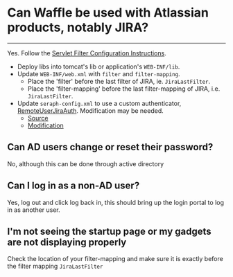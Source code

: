 # Can Waffle be used with Atlassian products, notably JIRA?

----

Yes. Follow the [Servlet Filter Configuration Instructions](https://github.com/dblock/waffle/blob/master/Docs/ServletSingleSignOnSecurityFilter.md). 

* Deploy libs into tomcat's lib or application's `WEB-INF/lib`.
* Update `WEB-INF/web.xml` with `filter` and `filter-mapping`. 
  * Place the 'filter' before the last filter of JIRA, ie. `JiraLastFilter`.
  * Place the 'filter-mapping' before the last filter-mapping of JIRA, i.e. `JiraLastFilter`.
* Update `seraph-config.xml` to use a custom authenticator, [RemoteUserJiraAuth](https://marketplace.atlassian.com/plugins/anguswarren.jira.RemoteUserJiraAuth). Modification may be needed.
  * [Source](https://github.com/AngusWarren/remoteuserauth)
  * [Modification](https://github.com/AngusWarren/remoteuserauth/pull/6/files)

## Can AD users change or reset their password?

No, although this can be done through active directory

## Can I log in as a non-AD user?

Yes, log out and click log back in, this should bring up the login portal to log in as another user.

## I'm not seeing the startup page or my gadgets are not displaying properly

Check the location of your filter-mapping and make sure it is exactly before the filter mapping `JiraLastFilter`

